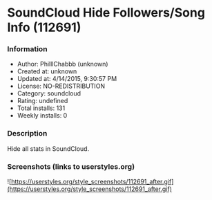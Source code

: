 # SoundCloud Hide Followers/Song Info (112691)

### Information
- Author: PhilllChabbb (unknown)
- Created at: unknown
- Updated at: 4/14/2015, 9:30:57 PM
- License: NO-REDISTRIBUTION
- Category: soundcloud
- Rating: undefined
- Total installs: 131
- Weekly installs: 0


### Description
Hide all stats in SoundCloud.


### Screenshots (links to userstyles.org)
![https://userstyles.org/style_screenshots/112691_after.gif](https://userstyles.org/style_screenshots/112691_after.gif)


